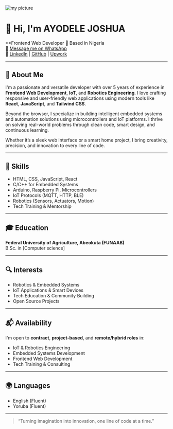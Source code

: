 ![my picture](https://b.fssta.com/uploads/application/soccer/headshots/885.vresize.350.350.medium.19.png)
# 👋 Hi, I'm AYODELE JOSHUA 

**Frontend Web Developer 
📍 Based in Nigeria  
📧 [Message me on WhatsApp](https://wa.me/2349019440111)  
🔗 [LinkedIn](https://linkedin.com/in/) | [GitHub](https://github.com/JoshUA2704) | [Upwork](https://www.upwork.com/freelancers/~your-profile)

---

## 🧠 About Me

I'm a passionate and versatile developer with over 5 years of experience in **Frontend Web Development**, **IoT**, and **Robotics Engineering**. I love crafting responsive and user-friendly web applications using modern tools like **React**, **JavaScript**, and **Tailwind CSS**.

Beyond the browser, I specialize in building intelligent embedded systems and automation solutions using microcontrollers and IoT platforms. I thrive on solving real-world problems through clean code, smart design, and continuous learning.

Whether it’s a sleek web interface or a smart home project, I bring creativity, precision, and innovation to every line of code.


---

## 🚀 Skills

- HTML, CSS, JavaScript, React  
- C/C++ for Embedded Systems  
- Arduino, Raspberry Pi, Microcontrollers  
- IoT Protocols (MQTT, HTTP, BLE)  
- Robotics (Sensors, Actuators, Motion)  
- Tech Training & Mentorship

---

## 🎓 Education

**Federal University of Agriculture, Abeokuta (FUNAAB)**  
B.Sc. in [Computer science]

---

## 🔍 Interests

- Robotics & Embedded Systems
- IoT Applications & Smart Devices
- Tech Education & Community Building
- Open Source Projects

---

## 📬 Availability

I'm open to **contract**, **project-based**, and **remote/hybrid roles** in:

- IoT & Robotics Engineering  
- Embedded Systems Development  
- Frontend Web Development  
- Tech Training & Consulting

---

## 🌍 Languages

- English (Fluent)  
- Yoruba (Fluent)

---

> “Turning imagination into innovation, one line of code at a time.”  
